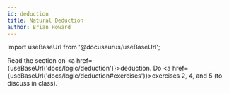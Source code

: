 ```yaml
---
id: deduction
title: Natural Deduction
author: Brian Howard
---
```

import useBaseUrl from '@docusaurus/useBaseUrl';

Read the section on <a href={useBaseUrl('docs/logic/deduction')}>deduction</a>.
Do <a href={useBaseUrl('docs/logic/deduction#exercises')}>exercises 2, 4, and 5</a> (to discuss in class).
